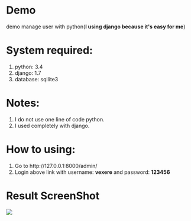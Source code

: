 <h1>Demo</h1>
<p>demo manage user with python(<b>I using django because it's easy for me</b>)</p>

<h1>System required:</h1>
  <ol>
    <li>python: 3.4</li>
    <li>django: 1.7</li>
    <li>database: sqllite3</li>
  </ol>
  

<h1>Notes:</h1>
  <ol>
    <li>I do not use one line of code python.</li>
    <li>I used completely with django.</li>
  </ol>
  
<h1>How to using:</h1>
  <ol>
    <li>Go to http://127.0.0.1:8000/admin/</li>
    <li>Login above link with username: <b>vexere</b> and password: <b>123456</b></li>
  </ol>

<h1>Result ScreenShot</h1>
<img src="http://postimg.org/image/5crswxfrh/full/" />
